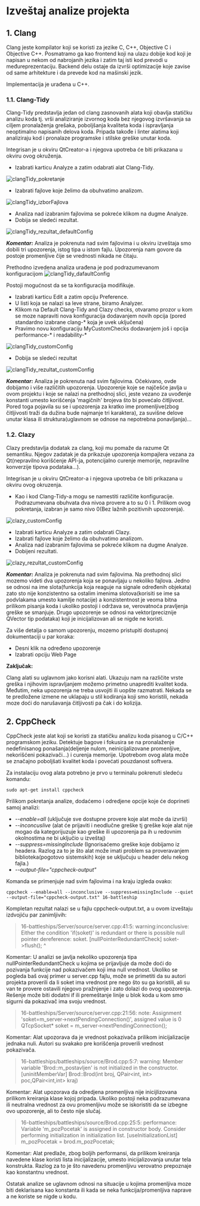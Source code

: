 # Izveštaj analize projekta

## 1. Clang
Clang jeste kompilator koji se koristi za jezike C, C++, Objective C i Objective C++. Posmatramo ga kao frontend koji na ulazu dobije kod koji je napisan u nekom od nabrojanih jezika i zatim taj isti kod prevodi u međureprezentaciju. Backend delu ostaje da izvrši optimizacije koje zavise od same arhitekture i da prevede kod na mašinski jezik.

Implementacija je urađena u C++.  



### 1.1. Clang-Tidy
Clang-Tidy predstavlja jedan od clang zasnovanih alata koji obavlja statičku analizu koda tj. vrši analiziranje izvornog koda bez njegovog izvršavanja sa ciljem pronalaženja grešaka, poboljšanja kvaliteta koda i ispravljanja neoptimalno napisanih delova koda.
Pripada takođe i linter alatima koji analiziraju kod i pronalaze programske i stilske greške unutar koda.

Integrisan je u okviru QtCreator-a i njegova upotreba će biti prikazana u okviru ovog okruženja.
* Izabrati karticu Analyze a zatim odabrati alat Clang-Tidy.
 
![clangTidy_pokretanje](https://github.com/MATF-Software-Verification/2023_Analysis_16-battleships/blob/main/Clang/Clang-Tidy/clangTidy_pokretanje.png "Pokretanje alata Clang-Tidy.")
* Izabrati fajlove koje želimo da obuhvatimo analizom.

![clangTidy_izborFajlova](https://github.com/MATF-Software-Verification/2023_Analysis_16-battleships/blob/main/Clang/Clang-Tidy/clangTidy_izborFajlova.png "Biranje fajlova za analizu.")
* Analiza nad izabranim fajlovima se pokreće klikom na dugme Analyze.
* Dobija se sledeći rezultat.

![clangTidy_rezultat_defaultConfig](https://github.com/MATF-Software-Verification/2023_Analysis_16-battleships/blob/main/Clang/Clang-Tidy/clangTidy_rezultat_defaultConfig.png "Rezultati analize.")


***Komentar:*** 
Analiza je pokrenuta nad svim fajlovima i u okviru izveštaja smo dobili tri upozorenja, istog tipa u istom fajlu. Upozorenja nam govore da postoje promenljive čije se vrednosti nikada ne čitaju.


Prethodno izvedena analiza urađena je pod podrazumevanom konfiguracijom
![clangTidy_dafaultConfig](https://github.com/MATF-Software-Verification/2023_Analysis_16-battleships/blob/main/Clang/Clang-Tidy/clangTidy_dafaultConfig.png "Podrazumevana konfiguracija za alat Clang-Tidy.")


Postoji mogućnost da se ta konfiguracija modifikuje.

* Izabrati karticu Edit a zatim opciju Preference.
* U listi koja se nalazi sa leve strane, biramo Analyzer.
* Klikom na Default Clang-Tidy and Clazy checks, otvaramo prozor u kom se moze napraviti nova konfiguracija dodavanjem novih opcija (pored standardno izabrane clang-* koja je uvek uključena)
* Pravimo novu konfiguraciju MyCustomChecks dodavanjem još i opcija performance-\* i readability-\*

![clangTidy_customConfig](https://github.com/MATF-Software-Verification/2023_Analysis_16-battleships/blob/main/Clang/Clang-Tidy/clangTidy_customConfig.png "Modifikovana konfiguracija za alat Clang-Tidy.")
* Dobija se sledeći rezultat

![clangTidy_rezultat_customConfig](https://github.com/MATF-Software-Verification/2023_Analysis_16-battleships/blob/main/Clang/Clang-Tidy/clangTidy_rezultat_customConfig.png "Rezultati analize.")


***Komentar:***
Analiza je pokrenuta nad svim fajlovima. Očekivano, ovde dobijamo i više različitih upozorenja. Upozorenje koje se najčešće javlja u ovom projektu i koje se nalazi na prethodnoj slici, jeste vezano za uvođenje konstanti umesto korišćenja 'magičnih' brojeva što bi povećalo čitljivost. Pored toga pojavila su se i upozorenja za kratko ime promenljive(zbog čitljivosti traži da dužina bude najmanje tri karaktera), za suvišne delove unutar klasa ili struktura(uglavnom se odnose na nepotrebna ponavljanja)...



### 1.2. Clazy
Clazy predstavlja dodatak za clang, koji mu pomaže da razume Qt semantiku. Njegov zadatak je da prikazuje upozorenja kompajlera vezana za Qt(nepravilno korišćenje API-ja, potencijalno curenje memorije, nepravilne konverzije tipova podataka...).


Integrisan je u okviru QtCreator-a i njegova upotreba će biti prikazana u okviru ovog okruzenja.

* Kao i kod Clang-Tidy-a mogu se namestiti različite konfiguracije. Podrazumevana obuhvata dva nivoa provere a to su 0 i 1. Prilikom ovog pokretanja, izabran je samo nivo 0(Bez lažnih pozitivnih upozorenja).

![clazy_customConfig](https://github.com/MATF-Software-Verification/2023_Analysis_16-battleships/blob/main/Clang/Clazy/clazy_customConfig.png "Modifikovana konfiguracija za alat Clazy.")
* Izabrati karticu Analyze a zatim odabrati Clazy.
* Izabrati fajlove koje želimo da obuhvatimo analizom.
* Analiza nad izabranim fajlovima se pokreće klikom na dugme Analyze.
* Dobijeni rezultati.
  
![clazy_rezultat_customConfig](https://github.com/MATF-Software-Verification/2023_Analysis_16-battleships/blob/main/Clang/Clazy/clazy_rezultat_customConfig.png "Rezultati analize.")


***Komentar:***
Analiza je pokrenuta nad svim fajlovima. Na prethodnoj slici mozemo videti dva upozorenja koja se ponavljaju u nekoliko fajlova. Jedno se odnosi na ime slota(funkcija koja reaguje na signale određenih objekata) zato sto nije konzistentno sa ostalim imenima slotova(korisiti se ime sa podvlakama umesto kamilje notacije) a konzistentnost je veoma bitna prilikom pisanja koda i ukoliko postoji i održava se, verovatnoća pravljenja greške se smanjuje. Drugo upozorenje se odnosi na vektor(preciznije QVector tip podataka) koji je inicijalizovan ali se nigde ne koristi.



Za više detalja o samom upozorenju, mozemo pristupiti dostupnoj dokumentaciji u par koraka:
* Desni klik na određeno upozorenje
* Izabrati opciju Web Page



**Zaključak:**

Clang alati su uglavnom jako korisni alati. Ukazuju nam na različite vrste greška i njihovim ispravljanjem možemo primetno unaprediti kvalitet koda.
Međutim, neka upozorenja ne treba usvojiti ili uopšte razmatrati. Nekada se te predložene izmene ne uklapaju u stil kodiranja koji smo koristili, nekada moze doći do narušavanja čitljivosti pa čak i do kolizija.



## 2. CppCheck

CppCheck jeste alat koji se koristi za statičku analizu koda pisanog u C/C++ programskom jeziku. Detektuje bagove i fokusira se na pronalaženje nedefinisanog ponašanja(deljenje nulom, neinicijalizovane promenljive, nekorišćeni pokazivači...) i curenja memorije. 
Upotrebom ovog alata može se značajno poboljšati kvalitet koda i povećati pouzdanost softvera.

Za instalaciju ovog alata potrebno je prvo u terminalu pokrenuti sledeću komandu:
```
sudo apt-get install cppcheck
```

Prilikom pokretanja analize, dodaćemo i odredjene opcije koje će doprineti samoj analizi:
* *--enable=all* (uključuje sve dostupne provere koje alat može da izvrši)
* *--inconcuslive* (alat će prijaviti i neodlučne greške tj greške koje alat nije mogao da kategorijuzuje kao greške ili upozorenja pa ih u redovnim okolnostima ne bi uključio u izveštaj)
* *--suppress=missingInclude* (Ignorisaćemo greške koje dobijamo iz headera. Razlog za to je što alat može imati problem sa proveravanjem biblioteka(pogotovo sistemskih) koje se uključuju u header delu nekog fajla.)
* *--output-file="cppcheck-output"*


Komanda se primenjuje nad svim fajlovima i na kraju izgleda ovako:
```
cppcheck --enable=all --inconclusive --suppress=missingInclude --quiet --output-file="cppcheck-output.txt" 16-battleship
```


Kompletan rezultat nalazi se u fajlu cppcheck-output.txt, a u ovom izveštaju izdvojiću par zanimljivih:

> 16-battleships/Server/source/server.cpp:41:5: warning:inconclusive: Either the condition 'if(soket)' is redundant or there is possible null pointer dereference: soket. [nullPointerRedundantCheck]
    soket->flush();
    ^

Komentar: U analizi se javlja nekoliko upozorenja tipa nullPointerRedundantCheck u kojima se prijavljuje da može doći do pozivanja funkcije nad pokazivačem koji ima null vrednost.
Ukoliko se pogleda baš ovaj primer u server.cpp fajlu, može se primetiti da su autori projekta proverili da li soket ima vrednost pre nego što su ga koristili, ali su van te provere ostavili njegovo pražnjenje i zato dolazi do ovog upozorenja. Rešenje može biti dodatni if ili premeštanje linije u blok koda u kom smo sigurni da pokazivač ima svoju vrednost.



> 16-battleships/Server/source/server.cpp:21:56: note: Assignment 'soket=m_server->nextPendingConnection()', assigned value is 0
    QTcpSocket* soket = m_server->nextPendingConnection();
    
Komentar: Alat upozorava da je vrednost pokazivača prilikom inicijalizacije jednaka nuli. Autori su svakako pre korišćenja proverili vrednost pokazivača.


> 16-battleships/battleships/source/Brod.cpp:5:7: warning: Member variable 'Brod::m_postavljen' is not initialized in the constructor. [uninitMemberVar]
Brod::Brod(int broj, QPair<int, int> poc,QPair<int,int> kraj)

Komentar: Alat upozorava da odredjena promenljiva nije inicijlizovana prilikom kreiranja klase kojoj pripada. Ukoliko postoji neka podrazumevana ili neutralna vrednost za ovu promenljivu može se iskoristiti da se izbegne ovo upozorenje, ali to često nije slučaj.


> 16-battleships/battleships/source/Brod.cpp:25:5: performance: Variable 'm_pozPocetak' is assigned in constructor body. Consider performing initialization in initialization list. [useInitializationList]
    m_pozPocetak = brod.m_pozPocetak;
    
Komentar: Alat predlaže, zbog boljih performansi, da prilikom kreiranja navedene klase koristi lista inicijalizacije, umesto inicijalizovanja unutar tela konstrukta. Razlog za to je što navedenu promenljivu verovatno prepoznaje kao konstantnu vrednost.


Ostatak analize se uglavnom odnosi na situacije u kojima promenljiva moze biti deklarisana kao konstanta ili kada se neka funkcija/promenljiva naprave a ne koriste se nigde u kodu.
